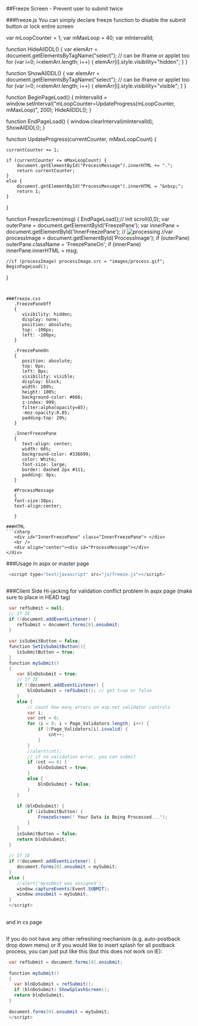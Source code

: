 
##Freeze Screen - Prevent user to submit twice

###freeze.js
You can simply declare freeze function to disable the submit button or lock entire screen
  
 var mLoopCounter = 1;
 var mMaxLoop = 40;
 var mIntervalId;
 
 function HideAllDDL() {
 	var elemArr = document.getElementsByTagName("select"); // can be iframe or applet too
 	for (var i=0; i<elemArr.length; i++) {
 			elemArr[i].style.visibility="hidden"; 
 	}
 }
 
 function ShowAllDDL() {
 	var elemArr = document.getElementsByTagName("select"); // can be iframe or applet too
 	for (var i=0; i<elemArr.length; i++) {
 			elemArr[i].style.visibility="visible"; 
 	}
 }
 
 function BeginPageLoad() {	
 	mIntervalId = window.setInterval("mLoopCounter=UpdateProgress(mLoopCounter, mMaxLoop)", 200);
 	HideAllDDL();
 }
 
 function EndPageLoad() {
 	window.clearInterval(mIntervalId);	
 	ShowAllDDL();
 }
 
 function UpdateProgress(currentCounter, mMaxLoopCount) {
 
 	currentCounter += 1;
 	
 	if (currentCounter <= mMaxLoopCount) {
 		document.getElementById("ProcessMessage").innerHTML += ".";		
 		return currentCounter;
 	}
 	else {
 		document.getElementById("ProcessMessage").innerHTML = "&nbsp;";
 		return 1;
 	}
 }
 
 function FreezeScreen(msg) {
     EndPageLoad();// init
 	scroll(0,0);
 	var outerPane = document.getElementById('FreezePane');
 	var innerPane = document.getElementById('InnerFreezePane');
        // <img src="images/pix.gif" id="ProcessImage" alt="processing" />
 	//var processImage = document.getElementById('ProcessImage');
 	if (outerPane) outerPane.className = 'FreezePaneOn';
 	if (innerPane) innerPane.innerHTML = msg;
 	
 	//if (processImage) processImage.src = "images/process.gif";
 	BeginPageLoad();
 }
 
 ```


###freeze.css
    .FreezePaneOff
    {
       visibility: hidden;
       display: none;
       position: absolute;
       top: -100px;
       left: -100px;
    }
 
    .FreezePaneOn
    {
       position: absolute;
       top: 0px;
       left: 0px;
       visibility: visible;
       display: block;
       width: 100%;
       height: 100%;
       background-color: #666;
       z-index: 999;
       filter:alpha(opacity=85);
       -moz-opacity:0.85;
       padding-top: 20%;
    }
 
    .InnerFreezePane
    {
       text-align: center;
       width: 66%;
       background-color: #336699;
       color: White;
       font-size: large;
       border: dashed 2px #111;
       padding: 9px;
    }
    
    #ProcessMessage 
    {
 	font-size:30px;
 	text-align:center;
 	
    }

###HTML
```csharp
    <div id="InnerFreezePane" class="InnerFreezePane"> </div>
    <br />
    <div align="center"><div id="ProcessMessage"></div>
 </div>
 ```
###Usage
In aspx or master page
```csharp
 <script type="text/javascript" src="js/freeze.js"></script>
 ```
```csharp
 ```
###Client Side Hi-jacking for validation conflict problem
In aspx page (make sure to place in HEAD tag)
```csharp
 var refSubmit = null;
 // If IE
 if (!document.addEventListener) {
 	refSubmit = document.forms[0].onsubmit;    
 }
 
 var isSubmitButton = false;
 function SetIsSubmitButton(){
 	isSubmitButton = true;
 }
 function mySubmit()
 {
 	var blnDoSubmit = true;
 	// If IE
 	if (!document.addEventListener) { 
 		blnDoSubmit = refSubmit(); // get true or false
 	}
 	else {
 		// count how many errors on asp.net validator controls
 		var i;
 		var cnt = 0;
 		for (i = 0; i < Page_Validators.length; i++) {
 			if (!Page_Validators[i].isvalid) {
 				cnt++;
 			}
 		}
 		//alert(cnt);
 		// if no validation error, you can submit
 		if (cnt == 0) {
 			blnDoSubmit = true;
 		}
 		else {
 			blnDoSubmit = false;
 		}    
 	}
 
 	if (blnDoSubmit) {
 		if (isSubmitButton) { 
 			FreezeScreen(' Your Data is Being Processed...');
 		}
 	}
 	isSubmitButton = false;
 	return blnDoSubmit;
 }
 
 // If IE
 if (!document.addEventListener) {
 	document.forms[0].onsubmit = mySubmit;
 }
 else {
 	//alert('mysubmit was assigned');
 	window.captureEvents(Event.SUBMIT);
 	window.onsubmit = mySubmit;
 }
 </script>
 
 ```
and in cs page
```csharp
 ```
If you do not have any other refreshing mechanism (e.g. auto-postback drop down menu) or If you would like to insert splash for all postback process, you can just put like this (but this does not work on IE):
```csharp
 var refSubmit = document.forms[0].onsubmit;
 
 function mySubmit()
 {
   var blnDoSubmit = refSubmit();
   if (blnDoSubmit) ShowSplashScreen();
   return blnDoSubmit;
 }
 
 document.forms[0].onsubmit = mySubmit;
 </script>
 ```


